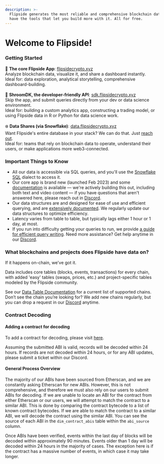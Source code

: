 ```yaml
---
description: >-
  Flipside generates the most reliable and comprehensive blockchain data. And we
  have the tools that let you build more with it. All for free.
---
```


# Welcome to Flipside!

### Getting Started

🌲 **The core Flipside App**: [flipsidecrypto.xyz](http://www.flipsidecrypto.xyz/)\
Analyze blockchain data, visualize it, and share a dashboard instantly. \
Ideal for: data exploration, analytical storytelling, comprehensive dashboard-building.\
\
🍄 **ShroomDK, the developer-friendly API**: [sdk.flipsidecrypto.xyz](https://sdk.flipsidecrypto.xyz/)\
Skip the app, and submit queries directly from your dev or data science environment.\
Ideal for: building a custom analytics app, constructing a trading model, or using Flipside data in R or Python for data science work.\
\
❄️ **Data Shares (via Snowflake)**: [data.flipsidecrypto.xyz](https://data.flipsidecrypto.xyz/)\
Want Flipside's entire database in your stack? We can do that. Just [reach out](https://data.flipsidecrypto.xyz/). \
Ideal for: teams that rely on blockchain data to operate, understand their users, or make applications more web3-connected.

### Important Things to Know

* All our data is accessible via SQL queries, and you'll use the [Snowflake SQL](our-data/using-snowflake-sql.md) dialect to access it.
* Our core app is brand new (launched Feb 2023) and some [documentation](our-app/app-overview.md) is available — we're actively building this out, including both text and video content — if you have questions that aren't answered here, please reach out in [Discord](https://discord.gg/ZmU3jQuu6W).
* Our data structures are and designed for ease of use and efficient querying, and are  [extensively documented](our-data/data-table-documentation.md). We regularly update our data structures to optimize efficiency.
* Latency varies from table to table, but typically lags either 1 hour or 1 day, at most.
* If you run into difficulty getting your queries to run, we provide [a guide for efficient query writing](our-data/writing-efficient-queries.md). Need more assistance? Get help anytime in our [Discord](https://discord.gg/ZmU3jQuu6W).

### What blockchains and projects does Flipside have data on?

If it happens on-chain, we've got it.&#x20;

Data includes core tables (blocks, events, transactions) for every chain, with added 'easy' tables (swaps, prices, etc.) and project-specific tables modeled by the Flipside community.

See our [Data Table Documentation](our-data/data-table-documentation.md) for a current list of supported chains. Don’t see the chain you’re looking for? We add new chains regularly, but you can drop a request in our [Discord](https://discord.gg/ZmU3jQuu6W) anytime.

### **Contract Decoding** <a href="#contract-decoding" id="contract-decoding"></a>

#### Adding a contract for decoding <a href="#adding-a-contract-for-decoding" id="adding-a-contract-for-decoding"></a>

To add a contract for decoding, please visit [here](https://science.flipsidecrypto.xyz/abi-requestor/).

Assuming the submitted ABI is valid, records will be decoded within 24 hours. If records are not decoded within 24 hours, or for any ABI updates, please submit a ticket within our Discord.

#### General Process Overview <a href="#general-process-overview" id="general-process-overview"></a>

The majority of our ABIs have been sourced from Etherscan, and we are constantly asking Etherscan for new ABIs. However, this is not comprehensive, and therefore we must also rely on our users to submit ABIs for decoding. If we are unable to locate an ABI for the contract from either Etherscan or our users, we will attempt to match the contract to a similar ABI. This is done by comparing the contract bytecode to a list of known contract bytecodes. If we are able to match the contract to a similar ABI, we will decode the contract using the similar ABI. You can see the source of each ABI in the `dim_contract_abis` table within the `abi_source` column.

Once ABIs have been verified, events within the last day of blocks will be decoded within approximately 90 minutes. Events older than 1 day will be decoded within 24 hours in the majority of cases. The exception here is if the contract has a massive number of events, in which case it may take longer.
